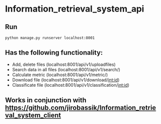 # Information_retrieval_system_api
## Run
```python manage.py runserver localhost:8001```
## Has the following functionality:
- Add, delete files (localhost:8001/api/v1/uploadfiles)
- Search data in all files (localhost:8001/api/v1/search/)
- Calculate metric (localhost:8001/api/v1/metric/)
- Download file (localhost:8001/api/v1/download/<int:id>)
- Classificate file (localhost:8001/api/v1/classification/<int:id>)

## Works in conjunction with https://github.com/jirobassik/Information_retrieval_system_client
